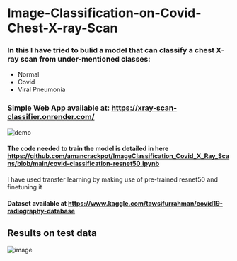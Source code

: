 # Image-Classification-on-Covid-Chest-X-ray-Scan
### In this I have tried to bulid a model that can classify a chest X-ray scan from under-mentioned classes:
- Normal
- Covid
- Viral Pneumonia
### Simple Web App available at: https://xray-scan-classifier.onrender.com/
![demo](https://github.com/amancrackpot/ImageClassification_Covid_X_Ray_Scans/blob/main/Results/webapp.gif)


#### The code needed to train the model is detailed in here https://github.com/amancrackpot/ImageClassification_Covid_X_Ray_Scans/blob/main/covid-classification-resnet50.ipynb
I have used transfer learning by making use of pre-trained resnet50 and finetuning it

#### Dataset available at https://www.kaggle.com/tawsifurrahman/covid19-radiography-database
## Results on test data
![image](https://github.com/amancrackpot/ImageClassification_Covid_X_Ray_Scans/blob/main/Results/stats.png)
